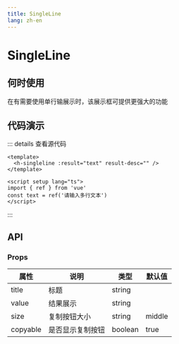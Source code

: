 ```yaml
---
title: SingleLine
lang: zh-en
---
```

# SingleLine

## 何时使用

在有需要使用单行输展示时，该展示框可提供更强大的功能

## 代码演示

<h-singleline-result :result="text" result-desc="" />

<script setup lang="ts">
import { ref } from 'vue'

const text = ref('可复制单行输出')
</script>

::: details 查看源代码

```vue
<template>
  <h-singleline :result="text" result-desc="" />
</template>

<script setup lang="ts">
import { ref } from 'vue'
const text = ref('请输入多行文本')
</script>

```

:::

## API

### Props

| 属性     | 说明             | 类型    | 默认值 |
| -------- | ---------------- | ------- | ------ |
| title    | 标题             | string  |        |
| value    | 结果展示         | string  |        |
| size     | 复制按钮大小     | string  | middle |
| copyable | 是否显示复制按钮 | boolean | true   |
